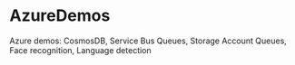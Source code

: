 # AzureDemos
Azure demos: CosmosDB, Service Bus Queues, Storage Account Queues,  Face recognition, Language detection
